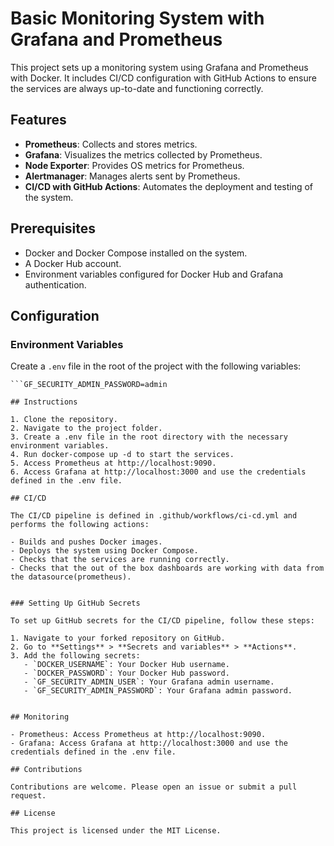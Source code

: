 # Basic Monitoring System with Grafana and Prometheus

This project sets up a monitoring system using Grafana and Prometheus with Docker. It includes CI/CD configuration with GitHub Actions to ensure the services are always up-to-date and functioning correctly.

## Features

- **Prometheus**: Collects and stores metrics.
- **Grafana**: Visualizes the metrics collected by Prometheus.
- **Node Exporter**: Provides OS metrics for Prometheus.
- **Alertmanager**: Manages alerts sent by Prometheus.
- **CI/CD with GitHub Actions**: Automates the deployment and testing of the system.

## Prerequisites

- Docker and Docker Compose installed on the system.
- A Docker Hub account.
- Environment variables configured for Docker Hub and Grafana authentication.

## Configuration

### Environment Variables

Create a `.env` file in the root of the project with the following variables:

```GF_SECURITY_ADMIN_USER=admin
```GF_SECURITY_ADMIN_PASSWORD=admin

## Instructions

1. Clone the repository.
2. Navigate to the project folder.
3. Create a .env file in the root directory with the necessary environment variables.
4. Run docker-compose up -d to start the services.
5. Access Prometheus at http://localhost:9090.
6. Access Grafana at http://localhost:3000 and use the credentials defined in the .env file.

## CI/CD

The CI/CD pipeline is defined in .github/workflows/ci-cd.yml and performs the following actions:

- Builds and pushes Docker images.
- Deploys the system using Docker Compose.
- Checks that the services are running correctly.
- Checks that the out of the box dashboards are working with data from the datasource(prometheus).


### Setting Up GitHub Secrets

To set up GitHub secrets for the CI/CD pipeline, follow these steps:

1. Navigate to your forked repository on GitHub.
2. Go to **Settings** > **Secrets and variables** > **Actions**.
3. Add the following secrets:
   - `DOCKER_USERNAME`: Your Docker Hub username.
   - `DOCKER_PASSWORD`: Your Docker Hub password.
   - `GF_SECURITY_ADMIN_USER`: Your Grafana admin username.
   - `GF_SECURITY_ADMIN_PASSWORD`: Your Grafana admin password.


## Monitoring

- Prometheus: Access Prometheus at http://localhost:9090.
- Grafana: Access Grafana at http://localhost:3000 and use the credentials defined in the .env file.

## Contributions

Contributions are welcome. Please open an issue or submit a pull request.

## License

This project is licensed under the MIT License.

